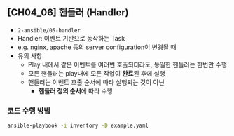 ## [CH04_06] 핸들러 (Handler)
- `2-ansible/05-handler`
- Handler: 이벤트 기반으로 동작하는 Task
- e.g. nginx, apache 등의 server configuration이 변경될 때
- 유의 사항
  - Play 내에서 같은 이벤트를 여러번 호출되더라도, 동일한 핸들러는 한번만 수행
  - 모든 핸들러는 play내에 모든 작업이 **완료**된 후에 실행
  - 핸들러는 이벤트 호출 순서에 따라 실행되는 것이 아닌
    - **핸들러 정의 순서**에 따라 수행

### 코드 수행 방법
```bash
ansible-playbook -i inventory -D example.yaml
```